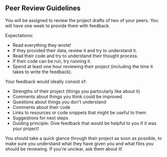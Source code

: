 ## Peer Review Guidelines

You will be assigned to review the project drafts of two of your peers. You will have one week to provide them with feedback.

Expectations:
* Read everything they wrote!
* If they provided their data, review it and try to understand it.
* Read their code and try to understand their thought process.
* If their code can be run, try running it.
* Spend at least one hour reviewing their project (including the time it takes to write the feedback).

Your feedback would ideally consist of:
* Strengths of their project (things you particularly like about it)
* Comments about things you think could be improved
* Questions about things you don't understand
* Comments about their code
* Links to resources or code snippets that might be useful to them
* Suggestions for next steps
* Guiding principle: Give feedback that would be helpful to you if it was your project!

You should take a quick glance through their project as soon as possible, to make sure you understand what they have given you and what files you should be reviewing. If you're unclear, ask them about it!